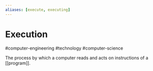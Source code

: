 ```yaml
---
aliases: [execute, executing]
---
```

# Execution
#computer-engineering #technology #computer-science

The process by which a computer reads and acts on instructions of a [[program]].